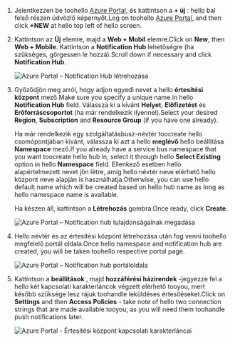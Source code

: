 

1. <span data-ttu-id="70508-101">Jelentkezzen be toohello [Azure Portal](https://portal.azure.com), és kattintson a **+ új** : hello bal felső részén üdvözlő képernyőt.</span><span class="sxs-lookup"><span data-stu-id="70508-101">Log on toohello [Azure Portal](https://portal.azure.com), and then click **+NEW** at hello top left of hello screen.</span></span>
2. <span data-ttu-id="70508-102">Kattintson az **Új** elemre, majd a **Web + Mobil** elemre.</span><span class="sxs-lookup"><span data-stu-id="70508-102">Click on **New**, then **Web + Mobile**.</span></span> <span data-ttu-id="70508-103">Kattintson a **Notification Hub** lehetőségre (ha szükséges, görgessen le hozzá).</span><span class="sxs-lookup"><span data-stu-id="70508-103">Scroll down if necessary and click **Notification Hub**.</span></span>
   
      ![Azure Portal – Notification Hub létrehozása](./media/notification-hubs-portal-create-new-hub/notification-hubs-azure-portal-create.png)
      
3. <span data-ttu-id="70508-105">Győződjön meg arról, hogy adjon egyedi nevet a hello **értesítési központ** mező.</span><span class="sxs-lookup"><span data-stu-id="70508-105">Make sure you specify a unique name in hello **Notification Hub** field.</span></span> <span data-ttu-id="70508-106">Válassza ki a kívánt **Helyet**, **Előfizetést** és **Erőforráscsoportot** (ha már rendelkezik ilyennel).</span><span class="sxs-lookup"><span data-stu-id="70508-106">Select your desired **Region**, **Subscription** and **Resource Group** (if you have one already).</span></span> 
   
    <span data-ttu-id="70508-107">Ha már rendelkezik egy szolgáltatásbusz-névtér toocreate hello csomópontjában kívánt, válassza ki azt a hello **meglévő** hello beállítása **Namespace** mező.</span><span class="sxs-lookup"><span data-stu-id="70508-107">If you already have a service bus namespace that you want toocreate hello hub in, select it through hello **Select Existing** option in hello **Namespace** field.</span></span>  <span data-ttu-id="70508-108">Ellenkező esetben hello alapértelmezett nevet jön létre, amíg hello névtér neve elérhető hello központ neve alapján is használhatja.</span><span class="sxs-lookup"><span data-stu-id="70508-108">Otherwise, you can use hello default name which will be created based on hello hub name as long as hello namespace name is available.</span></span> 
   
    <span data-ttu-id="70508-109">Ha készen áll, kattintson a **Létrehozás** gombra.</span><span class="sxs-lookup"><span data-stu-id="70508-109">Once ready, click **Create**.</span></span>
   
      ![Azure Portal – Notification hub tulajdonságainak megadása](./media/notification-hubs-portal-create-new-hub/notification-hubs-azure-portal-settings.png)
4. <span data-ttu-id="70508-111">Hello névtér és az értesítési központ létrehozása után fog venni toohello megfelelő portál oldala.</span><span class="sxs-lookup"><span data-stu-id="70508-111">Once hello namespace and notification hub are created, you will be taken toohello respective portal page.</span></span> 
   
      ![Azure Portal – Notification hub portáloldala](./media/notification-hubs-portal-create-new-hub/notification-hubs-azure-portal-page.png)
5. <span data-ttu-id="70508-113">Kattintson a **beállítások** , majd **hozzáférési házirendek** -jegyezze fel a hello két kapcsolati karakterláncok végzett elérhető tooyou, mert később szüksége lesz rájuk toohandle leküldéses értesítéseket.</span><span class="sxs-lookup"><span data-stu-id="70508-113">Click on **Settings** and then **Access Policies** - take note of hello two connection strings that are made available tooyou, as you will need them toohandle push notifications later.</span></span>
   
      ![Azure Portal - Értesítési központ kapcsolati karakterláncai](./media/notification-hubs-portal-create-new-hub/notification-hubs-connection-strings-portal.png)

